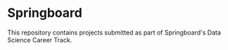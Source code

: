 # Springboard

This repository contains projects submitted as part of Springboard's Data Science Career Track. 
